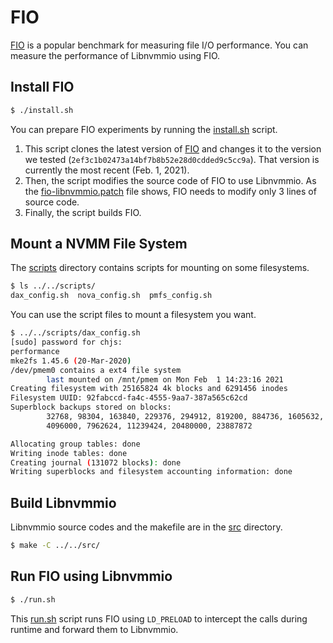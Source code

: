 # FIO
[FIO](https://github.com/axboe/fio) is a popular benchmark for measuring file I/O performance.
You can measure the performance of Libnvmmio using FIO.

## Install FIO

```bash
$ ./install.sh
```
You can prepare FIO experiments by running the [install.sh](https://github.com/chjs/libnvmmio/blob/main/evaluation/fio/install.sh) script.
1. This script clones the latest version of [FIO](https://github.com/axboe/fio) and changes it to the version we tested (```2ef3c1b02473a14bf7b8b52e28d0cdded9c5cc9a```).
That version is currently the most recent (Feb. 1, 2021).
2. Then, the script modifies the source code of FIO to use Libnvmmio.
As the [fio-libnvmmio.patch](https://github.com/chjs/libnvmmio/blob/main/evaluation/fio/fio-libnvmmio.patch) file shows, FIO needs to modify only 3 lines of source code.
3. Finally, the script builds FIO.

## Mount a NVMM File System
The [scripts](https://github.com/chjs/libnvmmio/tree/main/scripts) directory contains scripts for mounting on some filesystems.
```bash
$ ls ../../scripts/
dax_config.sh  nova_config.sh  pmfs_config.sh
```

You can use the script files to mount a filesystem you want.
```bash
$ ../../scripts/dax_config.sh 
[sudo] password for chjs: 
performance
mke2fs 1.45.6 (20-Mar-2020)
/dev/pmem0 contains a ext4 file system
        last mounted on /mnt/pmem on Mon Feb  1 14:23:16 2021
Creating filesystem with 25165824 4k blocks and 6291456 inodes
Filesystem UUID: 92fabccd-fa4c-4555-9aa7-387a565c62cd
Superblock backups stored on blocks: 
        32768, 98304, 163840, 229376, 294912, 819200, 884736, 1605632, 2654208, 
        4096000, 7962624, 11239424, 20480000, 23887872

Allocating group tables: done                            
Writing inode tables: done                            
Creating journal (131072 blocks): done
Writing superblocks and filesystem accounting information: done
```

## Build Libnvmmio
Libnvmmio source codes and the makefile are in the [src](https://github.com/chjs/libnvmmio/tree/main/src) directory.
```bash
$ make -C ../../src/
```

## Run FIO using Libnvmmio
```bash
$ ./run.sh
```
This [run.sh](https://github.com/chjs/libnvmmio/blob/main/evaluation/fio/run.sh) script runs FIO using ```LD_PRELOAD``` to intercept the calls during runtime and forward them to Libnvmmio.
